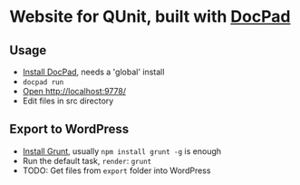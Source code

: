 # Website for QUnit, built with [DocPad](https://github.com/bevry/docpad)


## Usage

* [Install DocPad](https://github.com/bevry/docpad), needs a 'global' install
* `docpad run`
* [Open http://localhost:9778/](http://localhost:9778/)
* Edit files in src directory

## Export to WordPress

* [Install Grunt](https://github.com/cowboy/grunt), usually `npm install grunt -g` is enough
* Run the default task, `render`: `grunt`
* TODO: Get files from `export` folder into WordPress